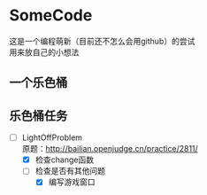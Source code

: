 # SomeCode
  这是一个编程萌新（目前还不怎么会用github）的尝试   
  用来放自己的小想法
## 一个乐色桶
## 乐色桶任务
  - [ ] LightOffProblem  
        原题：http://bailian.openjudge.cn/practice/2811/
    - [x] 检查change函数
    - [ ] 检查是否有其他问题
      - [x] 编写游戏窗口
